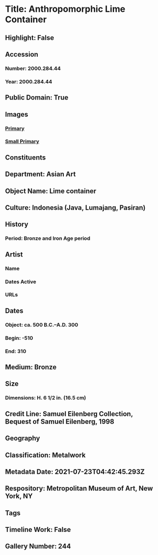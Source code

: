 # Title: Anthropomorphic Lime Container
## Highlight: False
## Accession
### Number: 2000.284.44
### Year: 2000.284.44
## Public Domain: True
## Images
### [Primary](https://images.metmuseum.org/CRDImages/as/original/DT11847.jpg)
### [Small Primary](https://images.metmuseum.org/CRDImages/as/web-large/DT11847.jpg)
## Constituents
## Department: Asian Art
## Object Name: Lime container
## Culture: Indonesia (Java, Lumajang, Pasiran)
## History
### Period: Bronze and Iron Age period
## Artist
### Name
### Dates Active
### URLs
## Dates
### Object: ca. 500 B.C.–A.D. 300
### Begin: -510
### End: 310
## Medium: Bronze
## Size
### Dimensions: H. 6 1/2 in. (16.5 cm)
## Credit Line: Samuel Eilenberg Collection, Bequest of Samuel Eilenberg, 1998
## Geography
## Classification: Metalwork
## Metadata Date: 2021-07-23T04:42:45.293Z
## Respository: Metropolitan Museum of Art, New York, NY
## Tags
## Timeline Work: False
## Gallery Number: 244